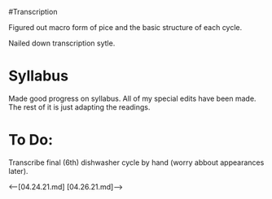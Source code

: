 #Transcription
  
Figured out macro form of pice and the basic structure of each cycle.

Nailed down transcription sytle.  

# Syllabus

Made good progress on syllabus. All of my special edits have been made. The rest of it is just adapting the readings.


# To Do:

Transcribe final (6th) dishwasher cycle by hand (worry abbout appearances later).  


<--[04.24.21.md] [04.26.21.md]-->
